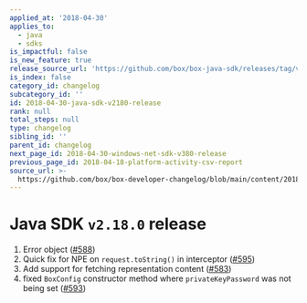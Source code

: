 ```yaml
---
applied_at: '2018-04-30'
applies_to:
  - java
  - sdks
is_impactful: false
is_new_feature: true
release_source_url: 'https://github.com/box/box-java-sdk/releases/tag/v2.18.0'
is_index: false
category_id: changelog
subcategory_id: ''
id: 2018-04-30-java-sdk-v2180-release
rank: null
total_steps: null
type: changelog
sibling_id: ''
parent_id: changelog
next_page_id: 2018-04-30-windows-net-sdk-v380-release
previous_page_id: 2018-04-18-platform-activity-csv-report
source_url: >-
  https://github.com/box/box-developer-changelog/blob/main/content/2018/04-30-java-sdk-v2180-release.md
---
```

# Java SDK `v2.18.0` release

1. Error object ([#588](https://github.com/box/box-java-sdk/pull/588))
2. Quick fix for NPE on `request.toString()` in interceptor ([#595](https://github.com/box/box-java-sdk/pull/595))
3. Add support for fetching representation content ([#583](https://github.com/box/box-java-sdk/pull/583))
4. fixed `BoxConfig` constructor method where `privateKeyPassword` was not being set ([#593](https://github.com/box/box-java-sdk/pull/593))